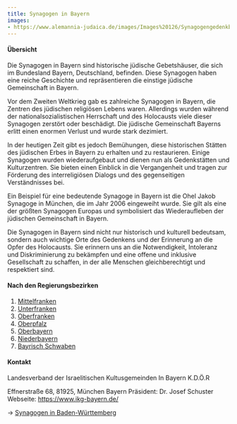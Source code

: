 ```yaml
---
title: Synagogen in Bayern
images: 
- https://www.alemannia-judaica.de/images/Images%20126/Synagogengedenkbuch%20PA%20011.jpg
---
```


#### Übersicht

Die Synagogen in Bayern sind historische jüdische Gebetshäuser, die sich im Bundesland Bayern, Deutschland, befinden. Diese Synagogen haben eine reiche Geschichte und repräsentieren die einstige jüdische Gemeinschaft in Bayern.

Vor dem Zweiten Weltkrieg gab es zahlreiche Synagogen in Bayern, die Zentren des jüdischen religiösen Lebens waren. Allerdings wurden während der nationalsozialistischen Herrschaft und des Holocausts viele dieser Synagogen zerstört oder beschädigt. Die jüdische Gemeinschaft Bayerns erlitt einen enormen Verlust und wurde stark dezimiert.

In der heutigen Zeit gibt es jedoch Bemühungen, diese historischen Stätten des jüdischen Erbes in Bayern zu erhalten und zu restaurieren. Einige Synagogen wurden wiederaufgebaut und dienen nun als Gedenkstätten und Kulturzentren. Sie bieten einen Einblick in die Vergangenheit und tragen zur Förderung des interreligiösen Dialogs und des gegenseitigen Verständnisses bei.

Ein Beispiel für eine bedeutende Synagoge in Bayern ist die Ohel Jakob Synagoge in München, die im Jahr 2006 eingeweiht wurde. Sie gilt als eine der größten Synagogen Europas und symbolisiert das Wiederaufleben der jüdischen Gemeinschaft in Bayern.

Die Synagogen in Bayern sind nicht nur historisch und kulturell bedeutsam, sondern auch wichtige Orte des Gedenkens und der Erinnerung an die Opfer des Holocausts. Sie erinnern uns an die Notwendigkeit, Intoleranz und Diskriminierung zu bekämpfen und eine offene und inklusive Gesellschaft zu schaffen, in der alle Menschen gleichberechtigt und respektiert sind.

#### Nach den Regierungsbezirken

1. [Mittelfranken](https://www.alemannia-judaica.de/synagogen_bayern.htm#Mittelfranken)
2. [Unterfranken](https://www.alemannia-judaica.de/synagogen_bayern.htm#Unterfranken)
3. [Oberfranken](https://www.alemannia-judaica.de/synagogen_bayern.htm#Oberfranken%C2%A0%C2%A0)
4. [Oberpfalz](https://www.alemannia-judaica.de/synagogen_bayern.htm#Oberpfalz)
5. [Oberbayern](https://www.alemannia-judaica.de/synagogen_bayern.htm#Oberbayern)
6. [Niederbayern](https://www.alemannia-judaica.de/synagogen_bayern.htm#Niederbayern%C2%A0%C2%A0)
7. [Bayrisch Schwaben](https://www.alemannia-judaica.de/synagogen.htm#Bayrisch%20Schwaben)

#### Kontakt

Landesverband der Israelitischen Kultusgemeinden In Bayern K.D.Ö.R
    
Effnerstraße 68, 81925, München Bayern
Präsident: Dr. Josef Schuster
Webseite: https://www.ikg-bayern.de/

→ [Synagogen in Baden-Württemberg](/synagogen/baden)
